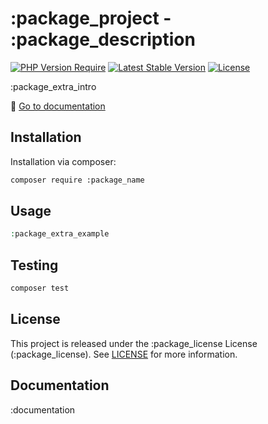 # :package_project - :package_description
[![PHP Version Require](http://poser.pugx.org/:package_name/require/php?style=flat-square)](https://packagist.org/packages/:package_name) [![Latest Stable Version](http://poser.pugx.org/:package_name/v?style=flat-square)](https://packagist.org/packages/:package_name) [![License](http://poser.pugx.org/:package_name/license?style=flat-square)](https://packagist.org/packages/:package_name)

:package_extra_intro

📔 [Go to documentation](#documentation)

## Installation
Installation via composer:

```bash
composer require :package_name
```

## Usage
```php
:package_extra_example
```

## Testing
```bash
composer test
```

## License
This project is released under the :package_license License (:package_license).
See [LICENSE](LICENSE) for more information.

## Documentation
:documentation
